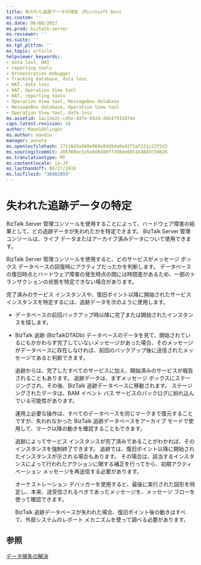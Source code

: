 ```yaml
---
title: 失われた追跡データの特定 |Microsoft Docs
ms.custom: ''
ms.date: 06/08/2017
ms.prod: biztalk-server
ms.reviewer: ''
ms.suite: ''
ms.tgt_pltfrm: ''
ms.topic: article
helpviewer_keywords:
- data loss, HAT
- reporting tools
- Orchestration Debugger
- Tracking database, data loss
- HAT, data loss
- HAT, Operation View tool
- HAT, reporting tools
- Operation View tool, MessageBox database
- MessageBox database, Operation View tool
- Operation View tool, data loss
ms.assetid: 1ac13e2c-cd5e-437e-b924-d4547931874e
caps.latest.revision: 18
author: MandiOhlinger
ms.author: mandia
manager: anneta
ms.openlocfilehash: 17116d3a560e968e8dd9da0e42f5af221c23f5d3
ms.sourcegitcommit: 266308ec5c6a9d8d80ff298ee6051b4843c5d626
ms.translationtype: MT
ms.contentlocale: ja-JP
ms.lasthandoff: 06/27/2018
ms.locfileid: "36982859"
---
```

# <a name="identifying-lost-tracking-data"></a>失われた追跡データの特定
BizTalk Server 管理コンソールを使用することによって、ハードウェア障害の結果として、どの追跡データが失われたかを特定できます。 BizTalk Server 管理コンソールは、ライブ データまたはアーカイブ済みデータについて使用できます。  
  
 BizTalk Server 管理コンソールを使用すると、どのサービスがメッセージ ボックス データベースの回復時にアクティブだったかを判断します。 データベースの復旧時点とハードウェア障害の発生時点の間には時間差があるため、一部のトランザクションの状態を特定できない場合があります。  
  
 完了済みのサービス インスタンスや、復旧ポイント以降に開始されたサービス インスタンスを特定するには、追跡データを次のように使用します。  
  
- データベースの前回バックアップ時以降に完了または開始されたインスタンスを探します。  
  
- BizTalk 追跡 (BizTalkDTADb) データベースのデータを見て、開始されているにもかかわらず完了していないメッセージがあった場合、そのメッセージがデータベースに存在しなければ、前回のバックアップ後に送信されたメッセージであると判断できます。  
  
  追跡からは、完了したすべてのサービスに加え、開始済みのサービスが報告されることもあります。 追跡データは、まずメッセージ ボックスにステージングされ、その後、BizTalk 追跡データベースに移動されます。 ステージングされたデータは、BAM イベント バス サービスのバックログに紛れ込んでいる可能性があります。  
  
  運用上必要な操作は、すべてのデータベースを同じマークまで復元することですが、失われなかった BizTalk 追跡データベースをアーカイブ モードで使用して、マーク以降の動きを確認することもできます。  
  
  追跡によってサービス インスタンスが完了済みであることがわかれば、そのインスタンスを強制終了できます。 追跡では、復旧ポイント以降に開始されたインスタンスが示される場合もあります。 その場合は、該当するインスタンスによって行われたアクションに関する補正を行ってから、初期アクティベーション メッセージを再送信する必要があります。  
  
  オーケストレーション デバッガーを使用すると、最後に実行された図形を特定し、本来、送受信されるべきであったメッセージを、メッセージ フローを使って確認できます。  
  
  BizTalk 追跡データベースが失われた場合、復旧ポイント後の動きはすべて、外部システムのレポート メカニズムを使って調べる必要があります。  
  
## <a name="see-also"></a>参照  
 [データ損失の解決](../core/resolving-data-loss.md)
